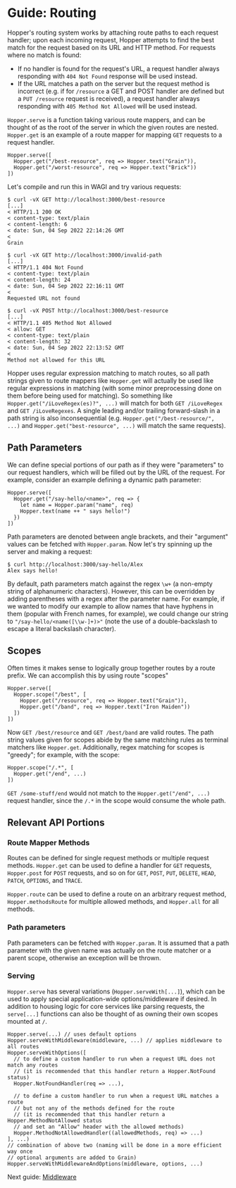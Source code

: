 # Guide: Routing
Hopper's routing system works by attaching route paths to each request handler; upon each incoming request, Hopper attempts to find the best match for the request based on its URL and HTTP method. For requests where no match is found:
- If no handler is found for the request's URL, a request handler always responding with `404 Not Found` response will be used instead.
- If the URL matches a path on the server but the request method is incorrect (e.g. if for `/resource` a GET and POST handler are defined but a `PUT /resource` request is received), a request handler always responding with `405 Method Not Allowed` will be used instead.

`Hopper.serve` is a function taking various route mappers, and can be thought of as the root of the server in which the given routes are nested. `Hopper.get` is an example of a route mapper for mapping `GET` requests to a request handler.
```
Hopper.serve([
  Hopper.get("/best-resource", req => Hopper.text("Grain")),
  Hopper.get("/worst-resource", req => Hopper.text("Brick"))
])
```
Let's compile and run this in WAGI and try various requests:
```
$ curl -vX GET http://localhost:3000/best-resource
[...]
< HTTP/1.1 200 OK
< content-type: text/plain
< content-length: 6
< date: Sun, 04 Sep 2022 22:14:26 GMT
< 
Grain
```
```
$ curl -vX GET http://localhost:3000/invalid-path
[...]
< HTTP/1.1 404 Not Found
< content-type: text/plain
< content-length: 24
< date: Sun, 04 Sep 2022 22:16:11 GMT
< 
Requested URL not found
```
```
$ curl -vX POST http://localhost:3000/best-resource
[...]
< HTTP/1.1 405 Method Not Allowed
< allow: GET
< content-type: text/plain
< content-length: 32
< date: Sun, 04 Sep 2022 22:13:52 GMT
< 
Method not allowed for this URL
```
Hopper uses regular expression matching to match routes, so all path strings given to route mappers like `Hopper.get` will actually be used like regular expressions in matching (with some minor preprocessing done on them before being used for matching). So something like `Hopper.get("/iLoveRegex(es)?", ...)` will match for both `GET /iLoveRegex` and `GET /iLoveRegexes`. A single leading and/or trailing forward-slash in a path string is also inconsequential (e.g. `Hopper.get("/best-resource/", ...)` and `Hopper.get("best-resource", ...)` will match the same requests).

## Path Parameters
We can define special portions of our path as if they were "parameters" to our request handlers, which will be filled out by the URL of the request. For example, consider an example defining a dynamic path parameter:
```
Hopper.serve([
  Hopper.get("/say-hello/<name>", req => {
    let name = Hopper.param("name", req)
    Hopper.text(name ++ " says hello!")
  })
])
```
Path parameters are denoted between angle brackets, and their "argument" values can be fetched with `Hopper.param`. Now let's try spinning up the server and making a request:
```
$ curl http://localhost:3000/say-hello/Alex
Alex says hello!
```
By default, path parameters match against the regex `\w+` (a non-empty string of alphanumeric characters). However, this can be overridden by adding parentheses with a regex after the parameter name. For example, if we wanted to modify our example to allow names that have hyphens in them (popular with French names, for example), we could change our string to `"/say-hello/<name([\\w-]+)>"` (note the use of a double-backslash to escape a literal backslash character).

## Scopes
Often times it makes sense to logically group together routes by a route prefix. We can accomplish this by using route "scopes"
```
Hopper.serve([
  Hopper.scope("/best", [
    Hopper.get("/resource", req => Hopper.text("Grain")),
    Hopper.get("/band", req => Hopper.text("Iron Maiden"))
  ])
])
```
Now `GET /best/resource` and `GET /best/band` are valid routes. The path string values given for scopes abide by the same matching rules as terminal matchers like `Hopper.get`. Additionally, regex matching for scopes is "greedy"; for example, with the scope:
```
Hopper.scope("/.*", [
  Hopper.get("/end", ...)
])
```
`GET /some-stuff/end` would not match to the `Hopper.get("/end", ...)` request handler, since the `/.*` in the scope would consume the whole path.

## Relevant API Portions

### Route Mapper Methods
Routes can be defined for single request methods or multiple request methods. `Hopper.get` can be used to define a handler for `GET` requests, `Hopper.post` for `POST` requests, and so on for `GET`, `POST`, `PUT`, `DELETE`, `HEAD`, `PATCH`, `OPTIONS`, and `TRACE`.

`Hopper.route` can be used to define a route on an arbitrary request method, `Hopper.methodsRoute` for multiple allowed methods, and `Hopper.all` for all methods.

### Path parameters
Path parameters can be fetched with `Hopper.param`. It is assumed that a path parameter with the given name was actually on the route matcher or a parent scope, otherwise an exception will be thrown.

### Serving
`Hopper.serve` has several variations (`Hopper.serveWith[...]`), which can be used to apply special application-wide options/middleware if desired. In addition to housing logic for core services like parsing requests, the `serve[...]` functions can also be thought of as owning their own scopes mounted at `/`.
```
Hopper.serve(...) // uses default options
Hopper.serveWithMiddleware(middleware, ...) // applies middleware to all routes
Hopper.serveWithOptions([
  // to define a custom handler to run when a request URL does not match any routes
  // (it is recommended that this handler return a Hopper.NotFound status)
  Hopper.NotFoundHandler(req => ...),

  // to define a custom handler to run when a request URL matches a route
  // but not any of the methods defined for the route
  // (it is recommended that this handler return a Hopper.MethodNotAllowed status
  // and set an "Allow" header with the allowed methods)
  Hopper.MethodNotAllowedHandler((allowedMethods, req) => ...)
], ...)
// combination of above two (naming will be done in a more efficient way once
// optional arguments are added to Grain)
Hopper.serveWithMiddlewareAndOptions(middleware, options, ...)
```

Next guide: [Middleware](3-middleware.md)